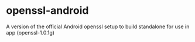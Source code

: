 openssl-android
===============

A version of the official Android openssl setup to build standalone for use in app (openssl-1.0.1g)
